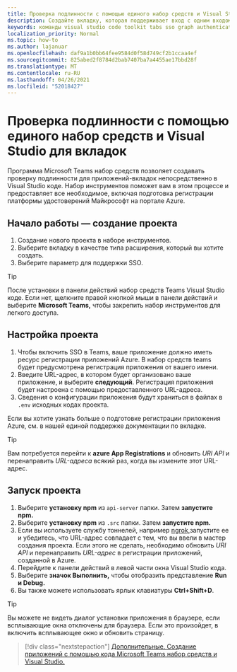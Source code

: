```yaml
---
title: Проверка подлинности с помощью единого набор средств и Visual Studio для вкладок
description: Создайте вкладку, которая поддерживает вход с одним входом и вызовы Microsoft Graph непосредственно в Visual Studio с помощью microsoft Teams набор средств
keywords: команды visual studio code toolkit tabs sso graph authentication Azure identity platform
localization_priority: Normal
ms.topic: how-to
ms.author: lajanuar
ms.openlocfilehash: daf9a1b0bb64fee9584d0f58d749cf2b1ccaa4ef
ms.sourcegitcommit: 825abed2f8784d2bab7407ba7a4455ae17bbd28f
ms.translationtype: MT
ms.contentlocale: ru-RU
ms.lasthandoff: 04/26/2021
ms.locfileid: "52018427"
---
```

# <a name="single-sign-on-authentication-with-teams-toolkit-and-visual-studio-code-for-tabs"></a>Проверка подлинности с помощью единого набор средств и Visual Studio для вкладок

Программа Microsoft Teams набор средств позволяет создавать проверку подлинности для приложений-вкладок непосредственно в Visual Studio коде. Набор инструментов поможет вам в этом процессе и предоставляет все необходимое, включая подготовка регистрации платформы удостоверений Майкрософт на портале Azure.

## <a name="get-started--create-a-project"></a>Начало работы — создание проекта

1. Создание нового проекта в наборе инструментов.
1. Выберите вкладку в качестве типа расширения, который вы хотите создать.
1. Выберите параметр для поддержки SSO.

> [!TIP]
> После установки в панели действий набор средств Teams Visual Studio коде. Если нет, щелкните правой кнопкой мыши в панели действий и выберите **Microsoft Teams,** чтобы закрепить набор инструментов для легкого доступа.

## <a name="configure-your-project"></a>Настройка проекта

1. Чтобы включить SSO в Teams, ваше приложение должно иметь ресурс регистрации приложений Azure. В набор средств teams будет предусмотрена регистрация приложения от вашего имени.
1. Введите URL-адрес, в котором будет организовано ваше приложение, и выберите **следующий**. Регистрация приложения будет настроена с помощью предоставленного URL-адреса.
1. Сведения о конфигурации приложения будут храниться в файлах в `.env` исходных кодах проекта.

Если вы хотите узнать больше о подготовке регистрации приложения  Azure, см. в нашей единой поддержке документации по вкладке. [](../tabs/how-to/authentication/auth-aad-sso.md)

> [!TIP]
> Вам потребуется перейти к **azure App Registrations** и обновить *URI API* и перенаправить *URL-адреса* всякий раз, когда вы измените этот URL-адрес.

## <a name="run-your-project"></a>Запуск проекта

1. Выберите **установку npm** из `api-server` папки. Затем **запустите npm.**
1. Выберите **установку npm** из `.src` папки. Затем **запустите npm.**
1. Если вы используете службу тоннелей, например [ngrok,](https://ngrok.com/)запустите ее и убедитесь, что URL-адрес совпадает с тем, что вы ввели в мастер создания проекта. Если этого не сделать, необходимо обновить _URI API_ и перенаправить _URL-адрес_ в регистрации приложений, созданной в Azure.
1. Перейдите к панели действий в левой части окна Visual Studio кода.
1. Выберите **значок Выполнить,** чтобы отобразить представление **Run и Debug.**
1. Вы также можете использовать ярлык клавиатуры **Ctrl+Shift+D**.

> [!TIP]
> Вы можете не видеть диалог установки приложения в браузере, если всплывающие окна отключены для браузера. Если это произойдет, в включить всплывающее окно и обновить страницу.

> [!div class="nextstepaction"]
> [Дополнительные. Создание приложений с помощью кода Microsoft Teams набор средств и Visual Studio.](visual-studio-code-overview.md)
